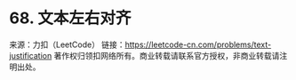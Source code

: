 # 68. 文本左右对齐

来源：力扣（LeetCode）
链接：https://leetcode-cn.com/problems/text-justification
著作权归领扣网络所有。商业转载请联系官方授权，非商业转载请注明出处。
